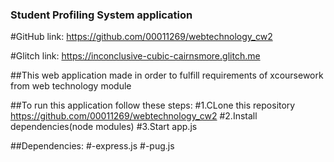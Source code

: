 ### Student Profiling System application

#GitHub link: https://github.com/00011269/webtechnology_cw2

#Glitch link: https://inconclusive-cubic-cairnsmore.glitch.me

##This web application made in order to fulfill requirements of xcoursework from web technology module

##To run this application follow these steps:
#1.CLone this repository https://github.com/00011269/webtechnology_cw2
#2.Install dependencies(node modules)
#3.Start app.js

##Dependencies:
#-express.js
#-pug.js
